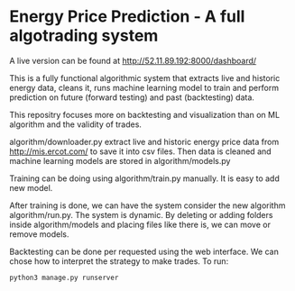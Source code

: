 # Energy Price Prediction - A full algotrading system

A live version can be found at http://52.11.89.192:8000/dashboard/

This is a fully functional algorithmic system that extracts live and historic energy data, cleans it, runs machine learning model to train and perform prediction on future (forward testing) and past (backtesting) data.

This repositry focuses more on backtesting and visualization than on ML algorithm and the validity of trades. 

algorithm/downloader.py extract live and historic energy price data from http://mis.ercot.com/ to save it into csv files. Then data is cleaned and machine learning models are stored in algorithm/models.py

Training can be  doing using algorithm/train.py manually. It is easy to add new model.

After training is done, we can have the system consider the new algorithm algorithm/run.py. The system is dynamic. By deleting or adding folders inside algorithm/models and placing files like there is, we can move or remove models.

Backtesting can be done per requested using the web interface. We can chose how to interpret the strategy to make trades. To run:

`python3 manage.py runserver`